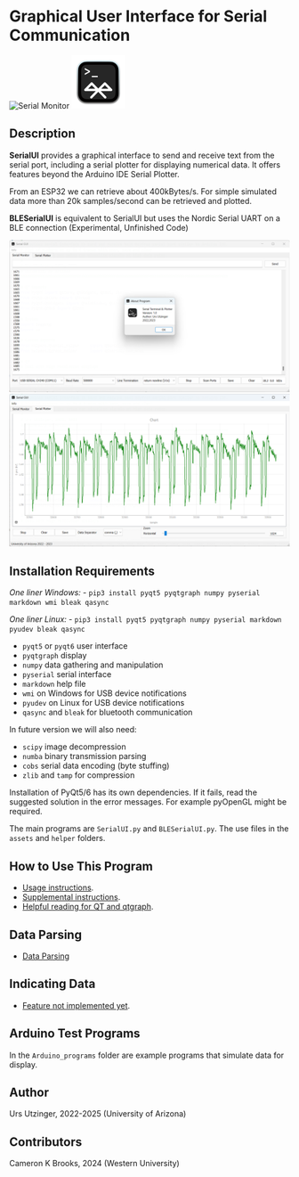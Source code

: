 # Graphical User Interface for Serial Communication
![Serial Monitor](assets/serial_96.png)
![BLE Serial Monitor](assets/BLE_96.png)

## Description
**SerialUI** provides a graphical interface to send and receive text from the serial port, including a serial plotter for displaying numerical data. It offers features beyond the Arduino IDE Serial Plotter. 

From an ESP32 we can retrieve about 400kBytes/s. For simple simulated data more than 20k samples/second can be retrieved and plotted.

**BLESerialUI** is equivalent to SerialUI but uses the Nordic Serial UART on a BLE connection (Experimental, Unfinished Code)

<img src="docs/SerialMonitor.png" alt="Serial Monitor" width="600"/>
<img src="docs/SerialPlotter.png" alt="Serial Plotter" width="600"/>

## Installation Requirements
*One liner Windows:* 
    - `pip3 install pyqt5 pyqtgraph numpy pyserial markdown wmi bleak qasync`

*One liner Linux:* 
    - `pip3 install pyqt5 pyqtgraph numpy pyserial markdown pyudev bleak qasync`

- `pyqt5` or `pyqt6` user interface
- `pyqtgraph` display
- `numpy` data gathering and manipulation
- `pyserial` serial interface
- `markdown` help file
- `wmi` on Windows for USB device notifications
- `pyudev` on Linux  for USB device notifications
- `qasync` and `bleak` for bluetooth communication

In future version we will also need:
 - `scipy` image decompression
 - `numba` binary transmission parsing
 - `cobs` serial data encoding (byte stuffing)
 - `zlib` and `tamp` for compression 

Installation of PyQt5/6 has its own dependencies. If it fails, read the suggested solution in the error messages.
For example pyOpenGL might be required.

The main programs are `SerialUI.py` and `BLESerialUI.py`. The use files in the `assets` and `helper` folders.

## How to Use This Program
- [Usage instructions](docs/Instructions.md).
- [Supplemental instructions](docs/Supplementalinstructions.md).
- [Helpful reading for QT and qtgraph](docs/Helpful_readings.md).

## Data Parsing
- [Data Parsing](docs/Dataparsing.md)

## Indicating Data
- [Feature not implemented yet](docs/Indicating.md).

## Arduino Test Programs
In the `Arduino_programs` folder are example programs that simulate data for display.

## Author
Urs Utzinger, 2022-2025 (University of Arizona)

## Contributors
Cameron K Brooks, 2024 (Western University)